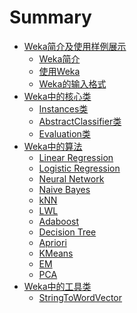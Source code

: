 # Summary

* [Weka简介及使用样例展示](chapter1/chapter1.md)
	* [Weka简介](chapter1/intro_weka.md)
	* [使用Weka](chapter1/use_weka.md)
	* [Weka的输入格式](chapter1/weka_input.md)
* [Weka中的核心类](chapter2.md)
	* [Instances类](chapter2/instances.md)
	* [AbstractClassifier类](chapter2/abstract_classifier.md)
	* [Evaluation类](chapter2/evaluation.md)
* [Weka中的算法](chapter3.md)
	* [Linear Regression](chapter3/linear_regression.md)
	* [Logistic Regression](chapter3/logistic_regression.md)
	* [Neural Network]()
	* [Naive Bayes]()
	* [kNN]()
	* [LWL]()
	* [Adaboost]()
	* [Decision Tree]()
	* [Apriori]()
	* [KMeans]()
	* [EM]()
	* [PCA]()
* [Weka中的工具类](chapter4.md)
	* [StringToWordVector]()
